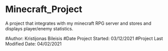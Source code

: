 # Minecraft_Project
A project that integrates with my minecraft RPG server and stores and displays player/enemy statistics. 

#Author: Kristijonas Bileisis
#Date Project Started: 03/12/2021
#Project Last Modified Date: 04/02/2021

